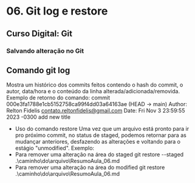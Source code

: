 # 06. Git log e restore

## Curso Digital: Git

### Salvando alteração no Git

## Comando git log
Mostra um histórico dos commits feitos contendo o hash do commit,
o autor, data/hora e o conteúdo da linha alterada/adicionada/removida.
Exemplo de retorno do comando:
commit 000e3fa1788e1cb5152758ca99f4dd03a64163ae (HEAD -> main)
Author: Relton Fidelis <contato.reltonfidelis@gmail.com>
Date:   Fri Nov 3 23:59:55 2023 -0300
add new title

* Uso do comando restore
Uma vez que um arquivo está pronto para ir pro próximo commit, no status de staged,
podemos retornar para as mudançar anteriores, desfazendo as alterações e voltando
para o estágio "unmodified".
Exemplo:
* Para remover uma alteração na área do staged
git restore --staged .\caminho\do\arquivo\ResumoAula_06.md
* Para remover uma alteração na área do modified
git restore .\caminho\do\arquivo\ResumoAula_06.md
